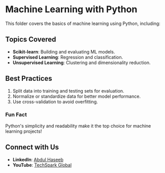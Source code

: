 # Machine Learning with Python

This folder covers the basics of machine learning using Python, including:

## Topics Covered
- **Scikit-learn**: Building and evaluating ML models.
- **Supervised Learning**: Regression and classification.
- **Unsupervised Learning**: Clustering and dimensionality reduction.

## Best Practices
1. Split data into training and testing sets for evaluation.
2. Normalize or standardize data for better model performance.
3. Use cross-validation to avoid overfitting.

### Fun Fact
Python's simplicity and readability make it the top choice for machine learning projects!

## Connect with Us
- **LinkedIn**: [Abdul Haseeb](https://www.linkedin.com/in/abdul-haseeb-980075323/)
- **YouTube**: [TechSpark Global](https://www.youtube.com/@techsparkglobal)